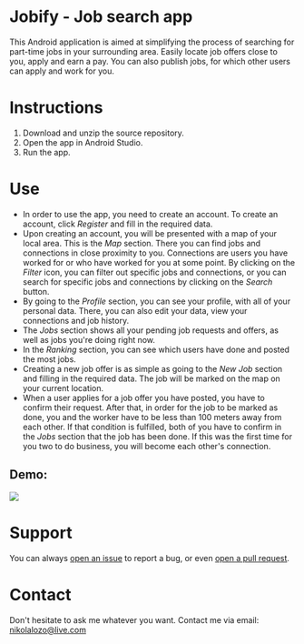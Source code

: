 # Jobify - Job search app
This Android application is aimed at simplifying the process of searching for part-time jobs in your surrounding area. Easily locate job offers close to you, apply and earn a pay. 
You can also publish jobs, for which other users can apply and work for you. 

# Instructions 
1. Download and unzip the source repository.
2. Open the app in Android Studio.
3. Run the app. 

# Use
- In order to use the app, you need to create an account. To create an account, click _Register_ and fill in the required data. 
- Upon creating an account, you will be presented with a map of your local area. This is the _Map_ section. There you can find jobs and connections in close proximity to you. Connections are users you have worked for or who have worked for you at some point. By clicking on the _Filter_ icon, you can filter out specific jobs and connections, or you can search for specific jobs and connections by clicking on the _Search_ button.
- By going to the _Profile_ section, you can see your profile, with all of your personal data. There, you can also edit your data, view your connections and job history.
- The _Jobs_ section shows all your pending job requests and offers, as well as jobs you're doing right now. 
- In the _Ranking_ section, you can see which users have done and posted the most jobs.
- Creating a new job offer is as simple as going to the _New Job_ section and filling in the required data. The job will be marked on the map on your current location.
- When a user applies for a job offer you have posted, you have to confirm their request. After that, in order for the job to be marked as done, you and the worker have to be less than 100 meters away from each other. If that condition is fulfilled, both of you have to confirm in the _Jobs_ section that the job has been done. If this was the first time for you two to do business, you will become each other's connection. 

## Demo:
![](https://github.com/nikolalozo/Jobify/blob/master/docs/appGif.gif)


# Support 
You can always [open an issue](https://github.com/nikolalozo/Joberty/issues) to report a bug, or even [open a pull request](https://github.com/nikolalozo/Joberty/pulls).
# Contact 
Don't hesitate to ask me whatever you want. Contact me via email: nikolalozo@live.com

